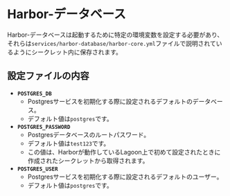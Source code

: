 # Harbor-データベース

Harbor-データベースは起動するために特定の環境変数を設定する必要があり、それらは`services/harbor-database/harbor-core.yml`ファイルで説明されているようにシークレット内に保存されます。

## 設定ファイルの内容

* **`POSTGRES_DB`**
  * Postgresサービスを初期化する際に設定されるデフォルトのデータベース。
  * デフォルト値は`postgres`です。
* **`POSTGRES_PASSWORD`**
  * Postgresデータベースのルートパスワード。
  * デフォルト値は`test123`です。
  * この値は、Harborが動作しているLagoon上で初めて設定されたときに作成されたシークレットから取得されます。
* **`POSTGRES_USER`**
  * Postgresサービスを初期化する際に設定されるデフォルトのユーザー。
  * デフォルト値は`postgres`です。